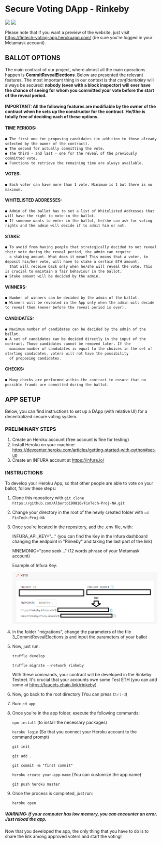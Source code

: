 # Secure Voting DApp - Rinkeby

<img src="https://img.shields.io/badge/Ethereum-20232A?style=for-the-badge&logo=ethereum&logoColor=white"> <img src="https://www.herokucdn.com/deploy/button.png">

Please note that if you want a preview of the website, just visit https://fintech-voting-app.herokuapp.com/ (be sure you're logged in your Metamask account).

## BALLOT OPTIONS

The main contract of our project, where almost all the main operations happen is **CommitRevealElections**. Below are presented the relevant features. The most important thing in our context is that *confidentiality* will always be secured: **nobody (even with a block inspector) will ever have the chance of seeing for whom you committed your vote before the start of the reveal period.**

#### IMPORTANT: All the following features are modifiable by the owner of the contract when he sets up the constructor for the contract. He/She is totally free of deciding each of these options.

#### TIME PERIODS:
```
● The first one for proposing candidates (in addition to those already selected by the owner of the contract).
● The second for actually committing the vote.
● The third - and last - one for the reveal of the previously committed vote.
● Functions to retrieve the remaining time are always available.
```

#### VOTES:
```
● Each voter can have more than 1 vote. Minimum is 1 but there is no maximum.
```

#### WHITELISTED ADDRESSES:
```
● Admin of the ballot has to set a list of Whitelisted Addresses that will have the right to vote in the ballot.
● If someone wants to enter in the ballot, he/she can ask for voting rights and the admin will decide if to admit him or not. 
```

#### STAKE:
```
● To avoid from having people that strategically decided to not reveal their vote during the reveal period, the admin can require 
  a staking amount. What does it mean? This means that a voter, to deposit his/her vote, will have to stake a certain ETH amount, 
  that will receive back only when he/she will reveal the vote. This is crucial to maintain a fair behaviour in the ballot. 
● Stake amount will be decided by the admin.
```

#### WINNERS:
```
● Number of winners can be decided by the admin of the ballot.
● Winners will be revealed in the App only when the admin will decide to reveal them (never before the reveal period is over).
```

#### CANDIDATES:
```
● Maximum number of candidates can be decided by the admin of the ballot. 
● A set of candidates can be decided directly in the input of the contract. Those candidates cannot be removed later. If the 
  maximum number of candidates is equal to the choices in the set of starting candidates, voters will not have the possibility
  of proposing candidates.
```

#### CHECKS:
```
● Many checks are performed within the contract to ensure that no possible frauds are committed during the ballot. 
```

## APP SETUP

Below, you can find instructions to set up a DApp (with relative UI) for a decentralized secure voting system.

### PRELIMINARY STEPS

1) Create an Heroku account (free account is fine for testing)
2) Install Heroku on your machine: https://devcenter.heroku.com/articles/getting-started-with-python#set-up
3) Create an INFURA account at https://infura.io/

### INSTRUCTIONS

To develop your Heroku App, so that other people are able to vote on your ballot, follow these steps:

1) Clone this repository with `git clone https://github.com/Alberto199810/FinTech-Proj-NA.git`
2) Change your directory in the root of the newly created folder with `cd FinTech-Proj-NA`
3) Once you're located in the repository, add the .env file, with:

   INFURA_API_KEY="..." (you can find the Key in the Infura dashboard changing the endpoint in "Rinkeby" and taking the last part of the link)
   
   MNEMONIC="zone seek .." (12 words phrase of your Metamask account)
   
   Example of Infura Key:
   
   <img src="https://github.com/Alberto199810/FinTech-Proj-NA/blob/main/Immagine.png" width="600">

4) In the folder "migrations", change the parameters of the file 3_CommitRevealElections.js and input the parameters of your ballot
5) Now, just run:

   `truffle develop`
   
   `truffle migrate --network rinkeby`

   With these commands, your contract will be developed in the Rinkeby Testnet. It's crucial that your accounts own some Test ETH (you can add some at https://faucets.chain.link/rinkeby).
   
6) Now, go back to the root directory (You can press `Ctrl-d`)
7) Run: `cd app`
8) Once you're in the app folder, execute the following commands:

   `npm install` (to install the necessary packages)

   `heroku login` (So that you connect your Heroku account to the command prompt)
   
   `git init`
   
   `git add .`
   
   `git commit -m "first commit"`
   
   `heroku create your-app-name` (You can customize the app name)
   
   `git push heroku master`
   
9) Once the process is completed, just run:
   
   `heroku open`
   
##### WARNING: If your computer has low memory, you can encounter an error. Just reload the app.

Now that you developed the app, the only thing that you have to do is to share the link among approved voters and start the voting!
